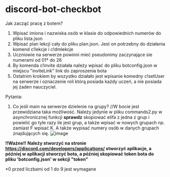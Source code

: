 # discord-bot-checkbot
Jak zacząć pracę z botem?

1. Wpisać imiona i nazwiska osób w klasie do odpowiednich numerów do pliku lista.json
2. Wpisać plan lekcji cały do pliku plan.json. Jest on potrzebny do działania komend c!lekcje i c!dmlekcje
3. Uczniowie na serwerze powinni mieć pseudonimy zaczynające sie numerami od 01* do 26
4. By komenda c!invite działała należy wpisać do pliku botconfig.json w miejscu "inviteLink" link do zaproszenia bota
5. Ostatnim krokiem by wszystko działało jest wpisanie komedny c!setUser na serwerze i oznaczenie roli którą posiada każdy uczeń, a nie posiada jej żaden nauczyciel.

Pytania:

1. Co jeśli mam na serwerze dzielenie na grupy?
//W bocie jest przewidziana taka możliwość. Należy jedynie w pliku commands2.py w asynchronicznej funkcji **sprawdz** skopiować elifa z jedna z grup i powielić go tyle razy ile jest grup, a także wpisać w nowych grupach np. zamiast F wpisać K. A także wypisać numery osób w danych grupach znajdujących się.
![image](https://user-images.githubusercontent.com/54802675/109496770-6481b200-7a91-11eb-8c31-d15f1743b987.png)

**!!Ważne!!**
**Należy stworzyć na stronie https://discord.com/developers/applications/ stworzyć aplikacje, a później w aplikacji stworzyć bota, a później skopiować token bota do pliku 'botconfig.json' w sekcji "token"**


*0 przed liczbami od 1 do 9 jest wymagane
